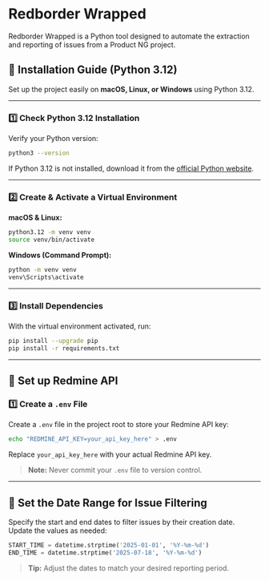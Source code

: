 # Redborder Wrapped

Redborder Wrapped is a Python tool designed to automate the extraction and reporting of issues from a Product NG project.

## 🧰 Installation Guide (Python 3.12)

Set up the project easily on **macOS, Linux, or Windows** using Python 3.12.

---

### 1️⃣ Check Python 3.12 Installation

Verify your Python version:

```sh
python3 --version
```

If Python 3.12 is not installed, download it from the [official Python website](https://www.python.org/downloads/).

---

### 2️⃣ Create & Activate a Virtual Environment

**macOS & Linux:**

```sh
python3.12 -m venv venv
source venv/bin/activate
```

**Windows (Command Prompt):**

```sh
python -m venv venv
venv\Scripts\activate
```

---

### 3️⃣ Install Dependencies

With the virtual environment activated, run:

```sh
pip install --upgrade pip
pip install -r requirements.txt
```

---

## 🔑 Set up Redmine API

### 1️⃣ Create a `.env` File

Create a `.env` file in the project root to store your Redmine API key:

```sh
echo "REDMINE_API_KEY=your_api_key_here" > .env
```

Replace `your_api_key_here` with your actual Redmine API key.

> **Note:** Never commit your `.env` file to version control.

---

## 📅 Set the Date Range for Issue Filtering

Specify the start and end dates to filter issues by their creation date. Update the values as needed:

```python
START_TIME = datetime.strptime('2025-01-01', '%Y-%m-%d')
END_TIME = datetime.strptime('2025-07-18', '%Y-%m-%d')
```

> **Tip:** Adjust the dates to match your desired reporting period.

